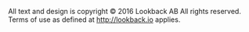 All text and design is copyright © 2016 Lookback AB
All rights reserved. Terms of use as defined at http://lookback.io applies.
